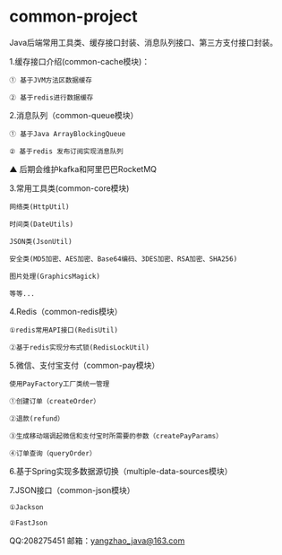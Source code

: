 # common-project
Java后端常用工具类、缓存接口封装、消息队列接口、第三方支付接口封装。

1.缓存接口介绍(common-cache模块)：

    ① 基于JVM方法区数据缓存

    ② 基于redis进行数据缓存

2.消息队列（common-queue模块）

    ① 基于Java ArrayBlockingQueue

    ② 基于redis 发布订阅实现消息队列

  ▲ 后期会维护kafka和阿里巴巴RocketMQ

3.常用工具类(common-core模块)

    网络类(HttpUtil)

    时间类(DateUtils)

    JSON类(JsonUtil)

    安全类(MD5加密、AES加密、Base64编码、3DES加密、RSA加密、SHA256)

    图片处理(GraphicsMagick)

    等等...

4.Redis（common-redis模块）

    ①redis常用API接口(RedisUtil)

    ②基于redis实现分布式锁(RedisLockUtil)

5.微信、支付宝支付（common-pay模块）

    使用PayFactory工厂类统一管理

    ①创建订单（createOrder）
    
    ②退款(refund）
    
    ③生成移动端调起微信和支付宝时所需要的参数（createPayParams）
    
    ④订单查询（queryOrder）
    
6.基于Spring实现多数据源切换（multiple-data-sources模块）

7.JSON接口（common-json模块）

    ①Jackson
    
    ②FastJson

QQ:208275451
邮箱：yangzhao_java@163.com


